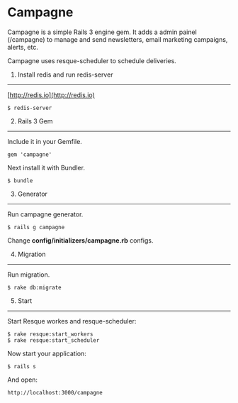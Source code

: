 Campagne
========

Campagne is a simple Rails 3 engine gem. It adds a admin painel (/campagne) to manage and send newsletters, email marketing campaigns, alerts, etc.

Campagne uses resque-scheduler to schedule deliveries.


1) Install redis and run redis-server
-------------------------------------

[http://redis.io](http://redis.io)

    $ redis-server


2) Rails 3 Gem
--------------

Include it in your Gemfile.

    gem 'campagne'


Next install it with Bundler.

    $ bundle


3) Generator
------------

Run campagne generator.

    $ rails g campagne

Change __config/initializers/campagne.rb__ configs.


4) Migration
------------

Run migration.

    $ rake db:migrate


5) Start
--------

Start Resque workes and resque-scheduler:

    $ rake resque:start_workers
    $ rake resque:start_scheduler

Now start your application:

    $ rails s
    
And open:

    http://localhost:3000/campagne
